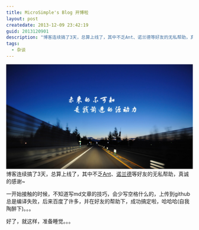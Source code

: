 ```yaml
---
title: MicroSimple's Blog 开博啦
layout: post
createdate: 2013-12-09 23:42:19
guid: 2013120901
description: "博客连续搞了3天，总算上线了，其中不乏Ant、诺兰德等好友的无私帮助，真诚的感谢~一开始接触的时候，不知道写md文章的技巧，会少写空格什么的，上传到github总是编译失败，后来百度了许多，并在好友的帮助下，成功搞定啦，哈哈哈(自我陶醉下)。。。"
tags:  
  - 杂谈
---
```

[![Serious-Attitude](/media/files/2013/12/09/622762d0f703918f9d85f87d503d269759eec435.jpg)](/)
    博客连续搞了3天，总算上线了，其中不乏[Ant](http://antzone.cn)、[诺兰德](http://boa-d-luffy.github.io/blog/)等好友的无私帮助，真诚的感谢~

一开始接触的时候，不知道写md文章的技巧，会少写空格什么的，上传到github总是编译失败，后来百度了许多，并在好友的帮助下，成功搞定啦，哈哈哈(自我陶醉下)。。。

好了，就这样，准备睡觉。。。

